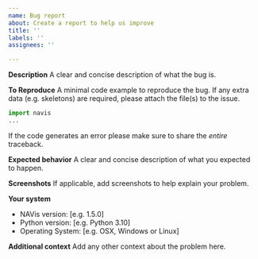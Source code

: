 ```yaml
---
name: Bug report
about: Create a report to help us improve
title: ''
labels: ''
assignees: ''

---
```


**Description**
A clear and concise description of what the bug is. 

**To Reproduce**
A minimal code example to reproduce the bug. If any extra data (e.g. skeletons) are required, please attach the file(s) to the issue.

```Python
import navis 
...
```

If the code generates an error please make sure to share the _entire_ traceback.

**Expected behavior**
A clear and concise description of what you expected to happen.

**Screenshots**
If applicable, add screenshots to help explain your problem.

**Your system**
- NAVis version: [e.g. 1.5.0]
- Python version: [e.g. Python 3.10]
- Operating System: [e.g. OSX, Windows or Linux]

**Additional context**
Add any other context about the problem here.
